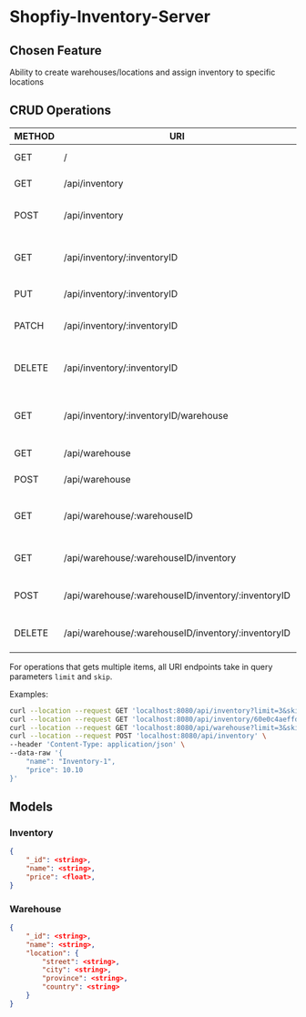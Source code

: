 # Shopfiy-Inventory-Server

## Chosen Feature

Ability to create warehouses/locations and assign inventory to specific locations

## CRUD Operations

| METHOD | URI | Description |
| ------- | -------  | ------- |
| GET | / | React web application |
| GET | /api/inventory | Get multiple inventories |
| POST | /api/inventory | Create inventory item |
| GET | /api/inventory/:inventoryID | Get inventory with `inventoryID` |
| PUT | /api/inventory/:inventoryID | Edit entire inventory |
| PATCH | /api/inventory/:inventoryID | Partially edit inventory |
| DELETE | /api/inventory/:inventoryID | Delete inventory with `inventoryID` |
| GET | /api/inventory/:inventoryID/warehouse | Get inventory assigned warehouses |
| GET | /api/warehouse | Get multiple warehouses |
| POST | /api/warehouse | Create warehouse |
| GET | /api/warehouse/:warehouseID | Get warehouse with `warehouseID` |
| GET | /api/warehouse/:warehouseID/inventory | Get warehouse inventories |
| POST | /api/warehouse/:warehouseID/inventory/:inventoryID | Assign inventory to warehouse |
| DELETE | /api/warehouse/:warehouseID/inventory/:inventoryID | Remove inventory to warehouse |

For operations that gets multiple items, all URI endpoints take in query parameters `limit` and `skip`.

Examples:

```bash
curl --location --request GET 'localhost:8080/api/inventory?limit=3&skip=1'
curl --location --request GET 'localhost:8080/api/inventory/60e0c4aeffdd3e5211a78a32/warehouse?limit=3&skip=1'
curl --location --request GET 'localhost:8080/api/warehouse?limit=3&skip=1'
curl --location --request POST 'localhost:8080/api/inventory' \
--header 'Content-Type: application/json' \
--data-raw '{
    "name": "Inventory-1",
    "price": 10.10
}'
```

## Models

### Inventory

```json
{
	"_id": <string>,
	"name": <string>,
	"price": <float>,
}
```

### Warehouse

```json
{
	"_id": <string>,
	"name": <string>,
	"location": {
		"street": <string>,
		"city": <string>,
		"province": <string>,
		"country": <string>
	}
}
```
